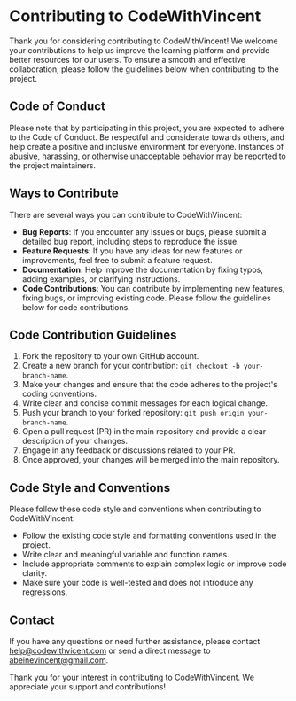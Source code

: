# Contributing to CodeWithVincent

Thank you for considering contributing to CodeWithVincent! We welcome your contributions to help us improve the learning platform and provide better resources for our users. To ensure a smooth and effective collaboration, please follow the guidelines below when contributing to the project.

## Code of Conduct

Please note that by participating in this project, you are expected to adhere to the Code of Conduct. Be respectful and considerate towards others, and help create a positive and inclusive environment for everyone. Instances of abusive, harassing, or otherwise unacceptable behavior may be reported to the project maintainers.

## Ways to Contribute

There are several ways you can contribute to CodeWithVincent:

- **Bug Reports**: If you encounter any issues or bugs, please submit a detailed bug report, including steps to reproduce the issue.
- **Feature Requests**: If you have any ideas for new features or improvements, feel free to submit a feature request.
- **Documentation**: Help improve the documentation by fixing typos, adding examples, or clarifying instructions.
- **Code Contributions**: You can contribute by implementing new features, fixing bugs, or improving existing code. Please follow the guidelines below for code contributions.

## Code Contribution Guidelines

1. Fork the repository to your own GitHub account.
2. Create a new branch for your contribution: `git checkout -b your-branch-name`.
3. Make your changes and ensure that the code adheres to the project's coding conventions.
4. Write clear and concise commit messages for each logical change.
5. Push your branch to your forked repository: `git push origin your-branch-name`.
6. Open a pull request (PR) in the main repository and provide a clear description of your changes.
7. Engage in any feedback or discussions related to your PR.
8. Once approved, your changes will be merged into the main repository.

## Code Style and Conventions

Please follow these code style and conventions when contributing to CodeWithVincent:

- Follow the existing code style and formatting conventions used in the project.
- Write clear and meaningful variable and function names.
- Include appropriate comments to explain complex logic or improve code clarity.
- Make sure your code is well-tested and does not introduce any regressions.

## Contact

If you have any questions or need further assistance, please contact help@codewithvicent.com or send a direct message to abeinevincent@gmail.com.

Thank you for your interest in contributing to CodeWithVincent. We appreciate your support and contributions!
